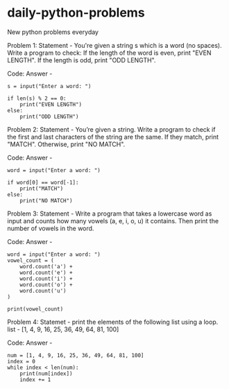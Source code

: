# daily-python-problems 
New python problems everyday

Problem  1: Statement - 
You're given a string s which is a word (no spaces). Write a program to check:
If the length of the word is even, print "EVEN LENGTH".
If the length is odd, print "ODD LENGTH".

Code: Answer -

    s = input("Enter a word: ")

    if len(s) % 2 == 0:
        print("EVEN LENGTH")
    else:
        print("ODD LENGTH")

Problem 2: Statement -
You’re given a string. Write a program to check if the first and last characters of the string are the same.
If they match, print "MATCH".
Otherwise, print "NO MATCH".

Code: Answer -

    word = input("Enter a word: ")

    if word[0] == word[-1]:
        print("MATCH")
    else:
        print("NO MATCH")

Problem 3: Statement -
Write a program that takes a lowercase word as input and counts how many vowels (a, e, i, o, u) it contains.
Then print the number of vowels in the word.

Code: Answer - 
    
    word = input("Enter a word: ")
    vowel_count = (
        word.count('a') +
        word.count('e') +
        word.count('i') +
        word.count('o') +
        word.count('u')
    )

    print(vowel_count)

Problem 4: Statemet - 
print the elements of the following list using a loop.
list - [1, 4, 9, 16, 25, 36, 49, 64, 81, 100]

Code: Answer -

    num = [1, 4, 9, 16, 25, 36, 49, 64, 81, 100]
    index = 0
    while index < len(num):
        print(num[index])
        index += 1




